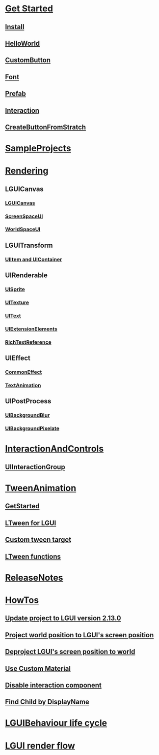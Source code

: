 # [Get Started](GetStarted/index.md)
## [Install](GetStarted/Install/index.md)
## [HelloWorld](GetStarted/HelloWorld/index.md)
## [CustomButton](GetStarted/CustomButton/index.md)
## [Font](GetStarted/Font/index.md)
## [Prefab](GetStarted/Prefab/index.md)
## [Interaction](GetStarted/Interaction/index.md)
## [CreateButtonFromStratch](GetStarted/CreateButton/index.md)

# [SampleProjects](SampleProjects/index.md)

# [Rendering](Rendering/index.md)
## LGUICanvas
### [LGUICanvas](Rendering/LGUICanvas/index.md)
### [ScreenSpaceUI](Rendering/ScreenSpaceUI/index.md)
### [WorldSpaceUI](Rendering/WorldSpaceUI/index.md)
## LGUITransform
### [UIItem and UIContainer](Rendering/UIItem/index.md)
## UIRenderable
### [UISprite](Rendering/UISprite/index.md)
### [UITexture](Rendering/UITexture/index.md)
### [UIText](Rendering/UIText/index.md)
### [UIExtensionElements](Rendering/UIExtensionElements/index.md)
### [RichTextReference](Rendering/RichTextReference/index.md)
## UIEffect
### [CommonEffect](Rendering/CommonEffect/index.md)
### [TextAnimation](Rendering/TextAnimation/index.md)
## UIPostProcess
### [UIBackgroundBlur](Rendering/UIBackgroundBlur/index.md)
### [UIBackgroundPixelate](Rendering/UIBackgroundPixelate/index.md)

<!-- # [Layout](Layout/index.md) -->

# [InteractionAndControls](InteractionAndControls/index.md)
## [UIInteractionGroup](InteractionAndControls/UIInteractionGroup/index.md)

# [TweenAnimation](LTween/index.md)
## [GetStarted](LTween/GetStarted/index.md)
## [LTween for LGUI](LTween/LGUI/index.md)
## [Custom tween target](LTween/Custom/index.md)
## [LTween functions](LTween/Functions/index.md)

# [ReleaseNotes](ReleaseNotes/index.md)

# [HowTos](HowTos/index.md)
## [Update project to LGUI version 2.13.0](HowTos/UpdateTo2.13.0/index.md)
## [Project world position to LGUI's screen position](HowTos/ProjectWorldToScreen/index.md)
## [Deproject LGUI's screen position to world](HowTos/DeprojectScreenToWorld/index.md)
## [Use Custom Material](HowTos/CustomMaterial/index.md)
## [Disable interaction component](HowTos/DisableInteractionComponent/index.md)
## [Find Child by DisplayName](HowTos/FindChildByDisplayName/index.md)

# [LGUIBehaviour life cycle](LGUIBehaviour/index.md)

# [LGUI render flow](LGUIRenderFlow/index.md)